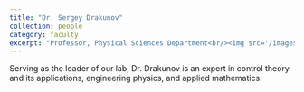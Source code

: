 ```yaml
---
title: "Dr. Sergey Drakunov"
collection: people
category: faculty
excerpt: "Professor, Physical Sciences Department<br/><img src='/images/drakunov_headshot.jpg' border: 2px solid #ccc; border-radius: 8px; width: 150px;'>"
---
```


Serving as the leader of our lab, Dr. Drakunov is an expert in control theory and its applications, engineering physics, and applied mathematics.
